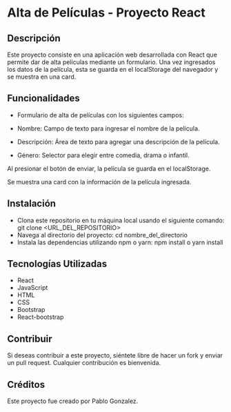 # Alta de Películas - Proyecto React

## Descripción

Este proyecto consiste en una aplicación web desarrollada con React que permite dar de alta películas mediante un formulario. Una vez ingresados los datos de la película, esta se guarda en el localStorage del navegador y se muestra en una card.

## Funcionalidades

- Formulario de alta de películas con los siguientes campos:

- Nombre: Campo de texto para ingresar el nombre de la película.

- Descripción: Área de texto para agregar una descripción de la película.

- Género: Selector para elegir entre comedia, drama o infantil.

Al presionar el botón de enviar, la película se guarda en el localStorage.

Se muestra una card con la información de la película ingresada.

## Instalación

- Clona este repositorio en tu máquina local usando el siguiente comando: git clone <URL_DEL_REPOSITORIO>
- Navega al directorio del proyecto: cd nombre_del_directorio
- Instala las dependencias utilizando npm o yarn: npm install o yarn install




## Tecnologías Utilizadas

- React
- JavaScript
- HTML
- CSS
- Bootstrap
- React-bootstrap


## Contribuir
Si deseas contribuir a este proyecto, siéntete libre de hacer un fork y enviar un pull request. Cualquier contribución es bienvenida.

## Créditos
Este proyecto fue creado por Pablo Gonzalez.